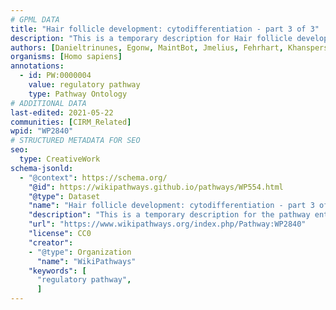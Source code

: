 ```yaml
---
# GPML DATA
title: "Hair follicle development: cytodifferentiation - part 3 of 3"
description: "This is a temporary description for Hair follicle development: cytodifferentiation - part 3 of 3"
authors: [Danieltrinunes, Egonw, MaintBot, Jmelius, Fehrhart, Khanspers, Laurent, DeSl, Eweitz]
organisms: [Homo sapiens]
annotations:
  - id: PW:0000004
    value: regulatory pathway
    type: Pathway Ontology
# ADDITIONAL DATA
last-edited: 2021-05-22
communities: [CIRM_Related]
wpid: "WP2840"
# STRUCTURED METADATA FOR SEO
seo:
  type: CreativeWork
schema-jsonld:
  - "@context": https://schema.org/
    "@id": https://wikipathways.github.io/pathways/WP554.html
    "@type": Dataset
    "name": "Hair follicle development: cytodifferentiation - part 3 of 3"
    "description": "This is a temporary description for the pathway entitled: Hair follicle development: cytodifferentiation - part 3 of 3"
    "url": "https://www.wikipathways.org/index.php/Pathway:WP2840"
    "license": CC0
    "creator":
    - "@type": Organization
      "name": "WikiPathways"
    "keywords": [
      "regulatory pathway",
      ]
---
```

